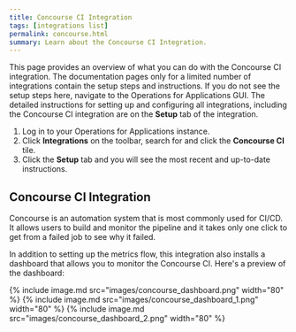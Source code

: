 ```yaml
---
title: Concourse CI Integration
tags: [integrations list]
permalink: concourse.html
summary: Learn about the Concourse CI Integration.
---
```


This page provides an overview of what you can do with the Concourse CI integration. The documentation pages only for a limited number of integrations contain the setup steps and instructions. If you do not see the setup steps here, navigate to the Operations for Applications GUI. The detailed instructions for setting up and configuring all integrations, including the Concourse CI integration are on the **Setup** tab of the integration.

1. Log in to your Operations for Applications instance. 
2. Click **Integrations** on the toolbar, search for and click the **Concourse CI** tile. 
3. Click the **Setup** tab and you will see the most recent and up-to-date instructions.

## Concourse CI Integration

Concourse is an automation system that is most commonly used for CI/CD. It allows users to build and monitor the pipeline and it takes only one click to get from a failed job to see why it failed.

In addition to setting up the metrics flow, this integration also installs a dashboard that allows you to monitor the Concourse CI. Here's a preview of the dashboard:

{% include image.md src="images/concourse_dashboard.png" width="80" %}
{% include image.md src="images/concourse_dashboard_1.png" width="80" %}
{% include image.md src="images/concourse_dashboard_2.png" width="80" %}




